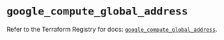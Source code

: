 # `google_compute_global_address`

Refer to the Terraform Registry for docs: [`google_compute_global_address`](https://registry.terraform.io/providers/hashicorp/google/6.7.0/docs/resources/compute_global_address).
